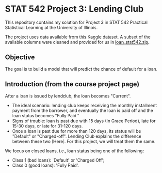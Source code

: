 # STAT 542 Project 3: Lending Club

This repository contains my solution for Project 3 in STAT 542 Practical Statistical Learning at the University of Illinois.

The project uses data available from [this Kaggle dataset](https://www.kaggle.com/wordsforthewise/lending-club). A subset of the available columns were cleaned and provided for us in [loan_stat542.zip](./loan_stat542.zip).

## Objective

The goal is to build a model that will predict the chance of default for a loan.

## Introduction (from the course project page)

After a loan is issued by lendclub, the loan becomes "Current".

- The ideal scenario: lending club keeps receiving the monthly installment payment from the borrower, and eventually the loan is paid off and the loan status becomes "Fully Paid."
- Signs of trouble: loan is past due with 15 days (In Grace Period), late for 15-30 days, or late for 31-120 days.
- Once a loan is past due for more than 120 days, its status will be "Default" or "Charged-off". Lending Club explains the difference between these two [Here]. For this project, we will treat them the same. 

We focus on closed loans, i.e., loan status being one of the following:

- Class 1 (bad loans): 'Default' or 'Charged Off';
- Class 0 (good loans): 'Fully Paid'. 

